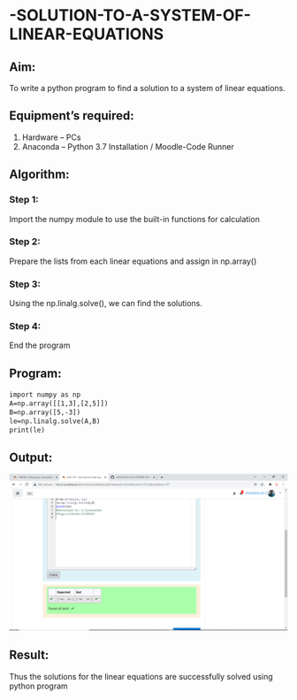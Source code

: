 # -SOLUTION-TO-A-SYSTEM-OF-LINEAR-EQUATIONS
## Aim:
To write a python program to find a solution to a system of linear equations.
## Equipment’s required:
1. 	Hardware – PCs
2. 	Anaconda – Python 3.7 Installation / Moodle-Code Runner
## Algorithm:
### Step 1: 
Import the numpy module to use the built-in functions for calculation
### Step 2: 
Prepare the lists from each linear equations and assign in np.array()
### Step 3: 
Using the np.linalg.solve(), we can find the solutions.
### Step 4: 
End the program
## Program:
```
import numpy as np
A=np.array([[1,3],[2,5]])
B=np.array([5,-3])
le=np.linalg.solve(A,B)
print(le)
```
## Output:
![Myproject](images\myproject.png)
## Result: 
Thus the solutions for the linear equations are successfully solved using python program

